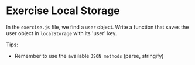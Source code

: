 # Exercise Local Storage

In the `exercise.js` file, we find a `user` object. Write a function that saves the user object in `localStorage` with its 'user' key.

Tips:

- Remember to use the available `JSON methods` (parse, stringify)


